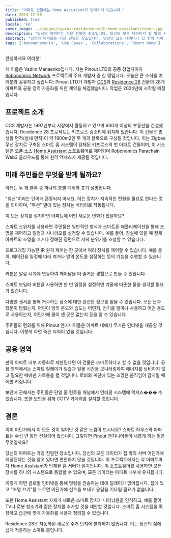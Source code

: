 ```yaml
---
title: "아파트 건물에는 Home Assistant가 탑재되어 있습니다."
date: 2023-12-08
published: true
locale: 'ko'
cover_image: ../images/cyprus-residence-with-home-assistant/cover.jpg
description: "당신의 아파트는 가장 친밀한 장소입니다. 당신의 모든 데이터가 집 밖의 서버 어딘가에 저장된다는 것을 알고 있다면 편안하지 않을 것입니다. 이 프로젝트에서는 각 아파트마다 Home Assistant가 장착된 홈 서버가 설치됩니다."
abstract: "당신의 아파트는 가장 친밀한 장소입니다. 당신의 모든 데이터가 집 밖의 서버 어딘가에 저장된다는 것을 알고 있다면 편안하지 않을 것입니다. 이 프로젝트에서는 각 아파트마다 Home Assistant가 장착된 홈 서버가 설치됩니다."
tags: ['Announcements', 'Use Cases', 'Collaborations', 'Smart Home']
---
```


안녕하세요 여러분!

제 이름은 Vadim Manaenko입니다. 저는 Pinout LTD의 공동 창업자이자 [Robonomics Network](https://robonomics.network/) 프로젝트의 주요 개발자 중 한 명입니다. 오늘은 큰 소식을 여러분과 공유하고 싶습니다: Pinout LTD가 개발자 [CCS](https://www.stylianidesgroup.com/)와 [Residence 28](https://www.stylianidesgroup.com/property/residence-28) 건물의 28개 아파트와 공용 영역 자동화를 위한 계약을 체결했습니다. 작업은 2024년에 시작될 예정입니다.

## 프로젝트 소개

CCS 개발자는 1997년부터 시장에서 활동하고 있으며 600개 이상의 부동산을 건설했습니다. Residence 28 프로젝트는 키프로스 림소리에 위치해 있습니다. 이 건물은 총 생활 면적(실내 면적)이 약 1800m2인 두 개의 블록으로 구성될 것입니다. 이는 Zigbee 무선 장치로 구축된 스마트 홈 시스템이 탑재된 키프로스의 첫 아파트 건물이며, 이 시스템은 오픈 소스 [Home Assistant](https://www.home-assistant.io/) 소프트웨어로 제어되며 Robonomics Parachain Web3 클라우드를 통해 원격 액세스가 제공될 것입니다.

## 미래 주민들은 무엇을 받게 될까요?

아래는 두 개 블록 중 하나의 층별 계획과 표기 설명입니다.

<!-- ![Smart home floor plan](../images/cyprus-residence-with-home-assistant/smart-home-floor-plan-cyprus-residence.jpg) -->

<rb-image zoom src="cyprus-residence-with-home-assistant/smart-home-floor-plan-cyprus-residence.jpg" alt="Smart home floor plan" />

"유선"이라는 단어에 혼동되지 마세요. 이는 장치가 지속적인 전원을 필요로 한다는 것을 의미하며, "무선" 열에 있는 장치는 배터리로 작동됩니다.

이 모든 장치를 설치하면 아파트에 어떤 새로운 변화가 있을까요?

스마트 스위치를 사용하면 주민들은 일반적인 방식과 스마트폰 애플리케이션을 통해 조명을 제어하고 일정과 시나리오를 설정할 수 있습니다. 예를 들어, 침실에 있을 때 전체 아파트의 조명을 끄거나 정해진 장면으로 저녁 분위기를 조성할 수 있습니다.

프로그래밍 가능한 IR 원격 제어는 한 곳에서 여러 장치를 제어할 수 있습니다. 예를 들어, 에어컨을 일정에 따라 켜거나 방의 온도를 설정하는 등의 기능을 수행할 수 있습니다.

커튼은 알람 시계에 연동하여 깨어남을 더 즐거운 경험으로 만들 수 있습니다.

스마트 보일러 버튼을 사용하면 한 번 일정을 설정하면 겨울에 따뜻한 물을 생각할 필요가 없습니다.

다양한 센서를 통해 거주하는 장소에 대한 완전한 정보를 얻을 수 있습니다. 모든 문과 창문이 닫혔는지, 어린이 방의 온도와 습도는 어떤지, 전기를 얼마나 사용하고 어떤 용도로 사용하는지, 어딘가에 물이 샌 곳은 없는지 등을 알 수 있습니다.

주민들의 편의를 위해 Pinout 엔지니어들은 아파트 내에서 무거운 인터넷을 제공할 것입니다. 이렇게 하면 죽은 지역이 없을 것입니다.

## 공용 영역

만약 아파트 내부 자동화로 제한된다면 이 건물은 스마트하다고 할 수 없을 것입니다. 공용 영역에서는 스마트 릴레이가 일출과 일몰 시간을 모니터링하여 에너지를 낭비하지 않고 필요한 때에만 가로등을 켤 것입니다. 로비와 계단에 있는 조명은 움직임이 감지될 때에만 켜집니다.

보안에 관해서는 주민들은 단일 홈 컨트롤 패널에서 인터콤 시스템에 액세스��� 수 있습니다. 또한 보안을 위해 CCTV 카메라를 설치할 것입니다.

<!-- ![Smart home lobby plan](../images/cyprus-residence-with-home-assistant/smart-home-lobby-plan-cyprus-residence.jpg) -->

<rb-image zoom src="cyprus-residence-with-home-assistant/smart-home-lobby-plan-cyprus-residence.jpg" alt="Smart home lobby plan" />

## 결론

이미 어딘가에서 이 모든 것이 일어난 것 같은 느낌이 드시나요? 스마트 하우스와 아파트는 수십 년 동안 건설되어 왔습니다. 그렇다면 Pinout 엔지니어들이 새롭게 하는 일은 무엇일까요?

당신의 아파트는 가장 친밀한 장소입니다. 당신의 모든 데이터가 집 밖의 서버 어딘가에 저장된다는 것을 알고 있다면 편안하지 않을 것입니다. 이 프로젝트에서는 각 아파트마다 Home Assistant가 탑재된 홈 서버가 설치됩니다. 이 소프트웨어를 사용하면 모든 장치를 하나의 시스템으로 통합할 수 있으며, 모든 데이터는 아파트 내부에 유지됩니다.

이렇게 하면 글로벌 인터넷을 통해 명령을 전송하는 데에 딜레이가 없어집니다. 집에 있고 "조명 끄기"를 누르면 어딘가에 신호를 보내고 응답을 기다릴 필요가 없습니다.

또한 Home Assistant 자체가 새로운 스마트 장치가 나타났음을 인식하고, 예를 들어 TV나 로봇 청소기와 같은 장치를 추가할 것을 제안할 것입니다. 스마트 홈 시스템을 확장하고 습관에 맞게 자동화를 사용자 정의할 수 있습니다.

Residence 28은 자동화된 새로운 주거 단지에 불과하지 않습니다. 이는 당신의 삶에 쉽게 적응하는 스마트 홈입니다.